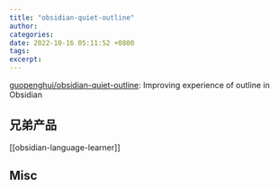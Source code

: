 ```yaml
---
title: "obsidian-quiet-outline"
author: 
categories: 
date: 2022-10-16 05:11:52 +0800
tags: 
excerpt: 
---
```




[guopenghui/obsidian-quiet-outline](https://github.com/guopenghui/obsidian-quiet-outline): Improving experience of outline in Obsidian


## 兄弟产品

[[obsidian-language-learner]]


## Misc




